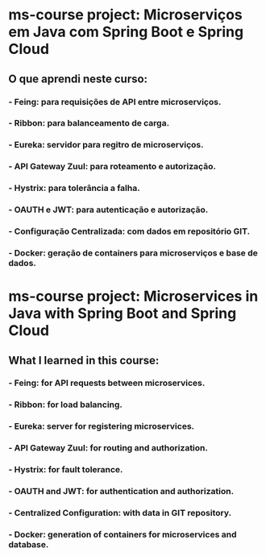 # ms-course project: Microserviços em Java com Spring Boot e Spring Cloud
## O que aprendi neste curso:
### - **Feing:** para requisições de API entre microserviços.
### - **Ribbon:** para balanceamento de carga.
### - **Eureka:** servidor para regitro de microserviços.
### - **API Gateway Zuul:** para roteamento e autorização.
### - **Hystrix:** para tolerância a falha.
### - **OAUTH e JWT:** para autenticação e autorização.
### - **Configuração Centralizada:** com dados em repositório GIT.
### - **Docker:** geração de containers para microserviços e base de dados.


# ms-course project: Microservices in Java with Spring Boot and Spring Cloud
## What I learned in this course:
### - **Feing:** for API requests between microservices.
### - **Ribbon:** for load balancing.
### - **Eureka:** server for registering microservices.
### - **API Gateway Zuul:** for routing and authorization.
### - **Hystrix:** for fault tolerance.
### - **OAUTH and JWT:** for authentication and authorization.
### - **Centralized Configuration:** with data in GIT repository.
### - **Docker:** generation of containers for microservices and database.
